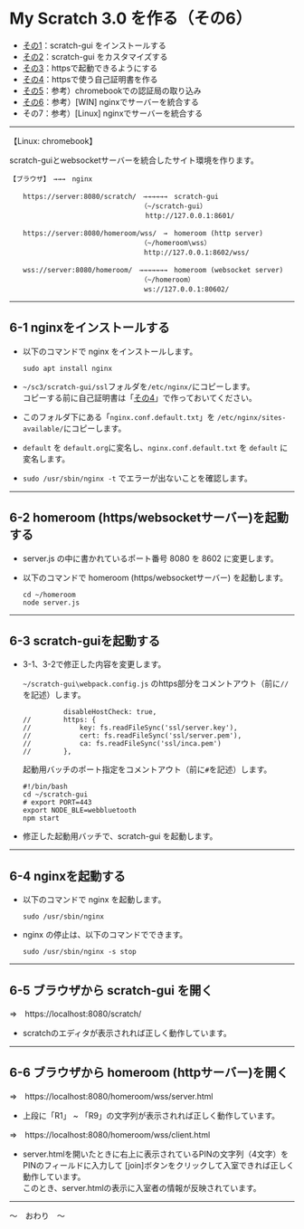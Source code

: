 # My Scratch 3.0 を作る（その6）

- [その1](./my-sc3_1.md)：scratch-gui をインストールする
- [その2](./my-sc3_2.md)：scratch-gui をカスタマイズする
- [その3](./my-sc3_3.md)：httpsで起動できるようにする
- [その4](./my-sc3_4.md)：httpsで使う自己証明書を作る
- [その5](./my-sc3_5.md)：参考）chromebookでの認証局の取り込み
- [その6](./my-sc3_6.md)：参考）\[WIN\] nginxでサーバーを統合する
- その7：参考）\[Linux\] nginxでサーバーを統合する

<hr>

【Linux: chromebook】

scratch-guiとwebsocketサーバーを統合したサイト環境を作ります。

```
【ブラウザ】　→→→　nginx

　　https://server:8080/scratch/　→→→→→→　scratch-gui
　　　　　　　　　　　　　　　　　　　　（~/scratch-gui）
　　　　　　　　　　　　　　　　　　  　http://127.0.0.1:8601/

　　https://server:8080/homeroom/wss/　→　homeroom (http server)
　　　　　　　　　　　　　　　　　　　　（~/homeroom\wss）
　　　　　　　　　　　　　　　　　　　　http://127.0.0.1:8602/wss/

　　wss://server:8080/homeroom/　→→→→→→→　homeroom (websocket server)
　　　　　　　　　　　　　　　　　　　　（~/homeroom）
　　　　　　　　　　　　　　　　　　　　ws://127.0.0.1:80602/
```

<hr>

## 6-1 nginxをインストールする

- 以下のコマンドで nginx をインストールします。

    ```
    sudo apt install nginx
    ```

- `~/sc3/scratch-gui/ssl`フォルダを`/etc/nginx/`にコピーします。<br>
コピーする前に自己証明書は「[その4](./my-sc3_4.md)」で作っておいてください。　 

- このフォルダ下にある「`nginx.conf.default.txt`」を `/etc/nginx/sites-available/`にコピーします。

- `default` を `default.org`に変名し、`nginx.conf.default.txt` を `default` に変名します。

- `sudo /usr/sbin/nginx -t` でエラーが出ないことを確認します。

<hr>

## 6-2 homeroom (https/websocketサーバー)を起動する

- server.js の中に書かれているポート番号 8080 を 8602 に変更します。

- 以下のコマンドで homeroom (https/websocketサーバー) を起動します。

    ```
    cd ~/homeroom
    node server.js
    ```

<hr>

## 6-3 scratch-guiを起動する

- 3-1、3-2で修正した内容を変更します。

    `~/scratch-gui\webpack.config.js` のhttps部分をコメントアウト（前に`//`を記述）します。

    ```
              disableHostCheck: true,
    //        https: {
    //            key: fs.readFileSync('ssl/server.key'),
    //            cert: fs.readFileSync('ssl/server.pem'),
    //            ca: fs.readFileSync('ssl/inca.pem')
    //        },
    ```

    起動用バッチのポート指定をコメントアウト（前に`#`を記述）します。

    ```
    #!/bin/bash
    cd ~/scratch-gui
    # export PORT=443
    export NODE_BLE=webbluetooth
    npm start
    ```

- 修正した起動用バッチで、scratch-gui を起動します。

<hr>

## 6-4 nginxを起動する

- 以下のコマンドで nginx を起動します。

    ```
    sudo /usr/sbin/nginx
    ```

- nginx の停止は、以下のコマンドでできます。

    ```
    sudo /usr/sbin/nginx -s stop
    ```

<hr>

## 6-5 ブラウザから scratch-gui を開く

⇒　https://localhost:8080/scratch/

- scratchのエディタが表示されれば正しく動作しています。

<hr>

## 6-6 ブラウザから homeroom (httpサーバー)を開く

⇒　https://localhost:8080/homeroom/wss/server.html

- 上段に「R1」 ~ 「R9」の文字列が表示されれば正しく動作しています。


⇒　https://localhost:8080/homeroom/wss/client.html

- server.htmlを開いたときに右上に表示されているPINの文字列（4文字）をPINのフィールドに入力して \[join\]ボタンをクリックして入室できれば正しく動作しています。<br>
このとき、server.htmlの表示に入室者の情報が反映されています。

<hr>

～　おわり　～